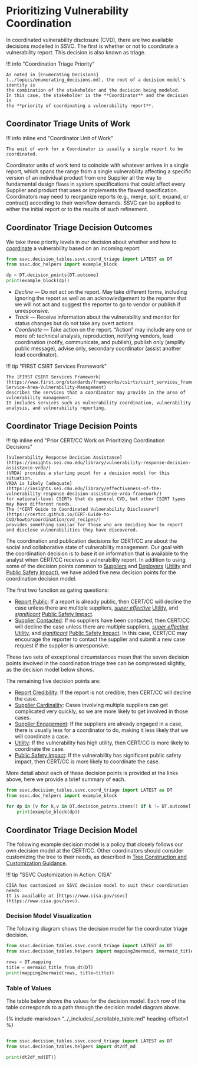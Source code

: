 # Prioritizing Vulnerability Coordination

In coordinated vulnerability disclosure (CVD), there are two available decisions modelled in SSVC.
The first is whether or not to coordinate a vulnerability report.
This decision is also known as triage.

!!! info "Coordination Triage Priority"

    As noted in [Enumerating Decisions](../topics/enumerating_decisions.md), the root of a decision model's identity is
    the combination of the stakeholder and the decision being modeled.
    In this case, the stakeholder is the **Coordinator** and the decision is 
    the **priority of coordinating a vulnerability report**.

## Coordinator Triage Units of Work

!!! info inline end "Coordinator Unit of Work"

    The unit of work for a Coordinator is usually a single report to be coordinated.

Coordinator units of work tend to coincide with whatever arrives in a single report, which spans the range from a single
vulnerability affecting a specific version of an individual product from one Supplier all the way to fundamental design
flaws in system specifications that could affect every Supplier and product that uses or implements the flawed specification.
Coordinators may need to reorganize reports (e.g., merge, split, expand, or contract) according to their workflow demands.
SSVC can be applied to either the initial report or to the results of such refinement.

## Coordinator Triage Decision Outcomes

We take three priority levels in our decision about whether and how to [coordinate](https://certcc.github.io/CERT-Guide-to-CVD/tutorials/cvd_is_a_process/)
a vulnerability based on an incoming report:

```python exec="true" idprefix=""
from ssvc.decision_tables.ssvc.coord_triage import LATEST as DT
from ssvc.doc_helpers import example_block

dp = DT.decision_points[DT.outcome]
print(example_block(dp))
```

- *Decline* — Do not act on the report. May take different forms, including ignoring the report as well as an
   acknowledgement to the reporter that we will not act and suggest the reporter to go to vendor or publish if unresponsive.
- *Track* — Receive information about the vulnerability and monitor for status changes but do not take any overt actions.
- *Coordinate* — Take action on the report. “Action” may include any one or more of: technical analysis, reproduction,
   notifying vendors, lead coordination (notify, communicate, and publish), publish only (amplify public message),
   advise only, secondary coordinator (assist another lead coordinator).

!!! tip "FIRST CSIRT Services Framework"

    The [FIRST CSIRT Services Framework](https://www.first.org/standards/frameworks/csirts/csirt_services_framework_v2.1#7-Service-Area-Vulnerability-Management)
    describes the services that a coordinator may provide in the area of vulnerability management.
    It includes services such as vulnerability coordination, vulnerability analysis, and vulnerability reporting.

## Coordinator Triage Decision Points

!!! tip inline end "Prior CERT/CC Work on Prioritizing Coordination Decisions"

    [Vulnerability Response Decision Assistance](https://insights.sei.cmu.edu/library/vulnerability-response-decision-assistance-vrda/)
    (VRDA) provides a starting point for a decision model for this situation.
    VRDA is likely [adequate](https://insights.sei.cmu.edu/library/effectiveness-of-the-vulnerability-response-decision-assistance-vrda-framework/)
    for national-level CSIRTs that do general CVD, but other CSIRT types may have different needs.
    The [*CERT Guide to Coordinated Vulnerability Disclosure*](https://certcc.github.io/CERT-Guide-to-CVD/howto/coordination/cvd_recipes/)
    provides something similar for those who are deciding how to report and disclose vulnerabilities they have discovered.

The coordination and publication decisions for CERT/CC are about the social and collaborative state of vulnerability management.
Our goal with the coordination decision is to base it on information that is available to the analyst when CERT/CC receives a vulnerability report.
In addition to using some of the decision points common to [Suppliers](supplier_tree.md) and [Deployers](deployer_tree.md)
([Utility](../reference/decision_points/utility.md) and [Public Safety Impact](../reference/decision_points/public_safety_impact.md)), we have added five new decision points for the coordination decision model.

The first two function as gating questions:

- [Report Public](../reference/decision_points/report_public.md): If a report is already public, then CERT/CC will decline the case unless there are multiple suppliers, [*super effective*](../reference/decision_points/system_exposure.md) [Utility](../reference/decision_points/utility.md), and [*significant*](../reference/decision_points/public_safety_impact.md) [Public Safety Impact](../reference/decision_points/public_safety_impact.md).
- [Supplier Contacted](../reference/decision_points/supplier_contacted.md): If no suppliers have been contacted, then CERT/CC will decline the case unless there are multiple suppliers, [*super effective*](../reference/decision_points/system_exposure.md) [Utility](../reference/decision_points/utility.md), and [*significant*](../reference/decision_points/public_safety_impact.md) [Public Safety Impact](../reference/decision_points/public_safety_impact.md).
  In this case, CERT/CC may encourage the reporter to contact the supplier and submit a new case request if the supplier is unresponsive.

These two sets of exceptional circumstances mean that the seven decision points involved in the coordination triage
tree can be compressed slightly, as the decision model below shows.

The remaining five decision points are:

- [Report Credibility](../reference/decision_points/report_credibility.md): If the report is not credible, then CERT/CC will decline the case.
- [Supplier Cardinality](../reference/decision_points/supplier_cardinality.md): Cases involving multiple suppliers can get complicated very quickly, so we are more likely to get involved in those cases.
- [Supplier Engagement](../reference/decision_points/supplier_engagement.md): If the suppliers are already engaged in a case, there is usually less for a coordinator to do, making it less likely that we will coordinate a case.
- [Utility](../reference/decision_points/utility.md): If the vulnerability has high utility, then CERT/CC is more likely to coordinate the case.
- [Public Safety Impact](../reference/decision_points/public_safety_impact.md): If the vulnerability has significant
   public safety impact, then CERT/CC is more likely to coordinate the case.

More detail about each of these decision points is provided at the links above, here we provide a brief summary of each.

```python exec="true" idprefix=""
from ssvc.decision_tables.ssvc.coord_triage import LATEST as DT
from ssvc.doc_helpers import example_block

for dp in [v for k,v in DT.decision_points.items() if k != DT.outcome]:
    print(example_block(dp))
```

## Coordinator Triage Decision Model

The following example decision model is a policy that closely follows our own decision model at the CERT/CC.
Other coordinators should consider customizing the tree to their needs, as described in [Tree Construction and Customization Guidance](tree_customization.md).

!!! tip "SSVC Customization in Action: CISA"

    CISA has customized an SSVC decision model to suit their coordination needs.
    It is available at [https://www.cisa.gov/ssvc](https://www.cisa.gov/ssvc).

### Decision Model Visualization

The following diagram shows the decision model for the coordinator triage decision.

```python exec="true" idprefix=""
from ssvc.decision_tables.ssvc.coord_triage import LATEST as DT
from ssvc.decision_tables.helpers import mapping2mermaid, mermaid_title_from_dt

rows = DT.mapping
title = mermaid_title_from_dt(DT)
print(mapping2mermaid(rows, title=title))
```


### Table of Values

The table below shows the values for the decision model.
Each row of the table corresponds to a path through the decision model diagram above.

{% include-markdown "../_includes/_scrollable_table.md" heading-offset=1 %}

```python exec="true" idprefix=""

from ssvc.decision_tables.ssvc.coord_triage import LATEST as DT
from ssvc.decision_tables.helpers import dt2df_md

print(dt2df_md(DT))
```


